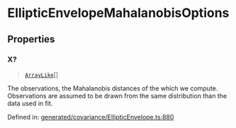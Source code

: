 # EllipticEnvelopeMahalanobisOptions

## Properties

### X?

> [`ArrayLike`](../types/ArrayLike.md)[]

The observations, the Mahalanobis distances of the which we compute. Observations are assumed to be drawn from the same distribution than the data used in fit.

Defined in:  [generated/covariance/EllipticEnvelope.ts:880](https://github.com/transitive-bullshit/scikit-learn-ts/blob/b59c1ff/packages/sklearn/src/generated/covariance/EllipticEnvelope.ts#L880)
